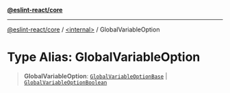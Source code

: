 [**@eslint-react/core**](../../README.md)

***

[@eslint-react/core](../../README.md) / [\<internal\>](../README.md) / GlobalVariableOption

# Type Alias: GlobalVariableOption

> **GlobalVariableOption**: [`GlobalVariableOptionBase`](GlobalVariableOptionBase.md) \| [`GlobalVariableOptionBoolean`](GlobalVariableOptionBoolean.md)
